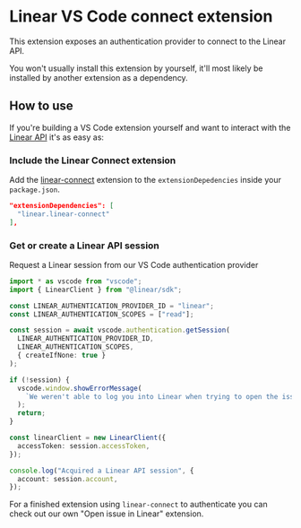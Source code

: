 # Linear VS Code connect extension

This extension exposes an authentication provider to connect to the Linear API.

You won't usually install this extension by yourself, it'll most likely be installed by another extension as a dependency.

## How to use

If you're building a VS Code extension yourself and want to interact with the [Linear API](https://developers.linear.app) it's as easy as:

### Include the Linear Connect extension

Add the [linear-connect]() extension to the `extensionDepedencies` inside your `package.json`.

```json
"extensionDependencies": [
  "linear.linear-connect"
],
```

### Get or create a Linear API session

Request a Linear session from our VS Code authentication provider

```typescript
import * as vscode from "vscode";
import { LinearClient } from "@linear/sdk";

const LINEAR_AUTHENTICATION_PROVIDER_ID = "linear";
const LINEAR_AUTHENTICATION_SCOPES = ["read"];

const session = await vscode.authentication.getSession(
  LINEAR_AUTHENTICATION_PROVIDER_ID,
  LINEAR_AUTHENTICATION_SCOPES,
  { createIfNone: true }
);

if (!session) {
  vscode.window.showErrorMessage(
    `We weren't able to log you into Linear when trying to open the issue.`
  );
  return;
}

const linearClient = new LinearClient({
  accessToken: session.accessToken,
});

console.log("Acquired a Linear API session", {
  account: session.account,
});
```

For a finished extension using `linear-connect` to authenticate you can check out our own "Open issue in Linear" extension.
